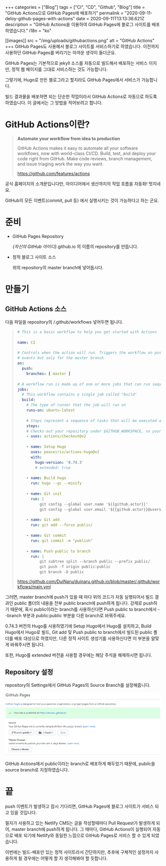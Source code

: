 +++
categories = ["Blog"]
tags = ["CI", "CD", "Github", "Blog"]
title = "GitHub Actions으로 GitHub Pages에 배포하기"
permalink = "2020-09-11-deloy-github-pages-with-actions"
date = 2020-09-11T13:13:36.621Z
description = "GitHub Actions을 이용하여 GitHub Pages에 블로그 사이트를 배포하였습니다."
i18n = "ko"

[[images]]
src = "/img/uploads/githubactions.png"
alt = "GitHub Actions"
+++
GitHub Pages도 사용해서 블로그 사이트를 서비스하기로 하였습니다. 이전까지 사용하던 GitHub Pages를 버리기는 아까운 생각이 들더군요.

GitHub Pages는 기본적으로 jekyll 소스를 자동으로 빌드해서 배포하는 서비스 이지만, 정적 웹 페이지를 그대로 서비스하는 것도 가능합니다.

그렇기에, Hugo로 만든 블로그라고 할지라도 GitHub Pages에서 서비스가 가능합니다.

빌드 결과물을 배포하면 되는 단순한 작업이라서 GitHub Actions로 자동으로 하도록 하였습니다. 이 글에서는 그 방법을 적어보려고 합니다.

# GitHub Actions이란?

> **Automate your workflow from idea to production**
>
> GitHub Actions makes it easy to automate all your software workflows, now with world-class CI/CD. Build, test, and deploy your code right from GitHub. Make code reviews, branch management, and issue triaging work the way you want.
>
> <https://github.com/features/actions>

공식 홈페이지의 소개문입니다만, 아이디어에서 생산까지의 작업 흐름을 자동화! 멋지네요.

GitHub의 모든 이벤트(commit, pull 등) 에서 실행시키는 것이 가능하다고 하는 군요.

# 준비

* GitHub Pages Repository

  *{자신의 GitHub 아이디}*.github.io 의 이름의 repository를 만듭니다.
* 정적 블로그 사이트 소스

  위의 repository의 master branch에 넣어둡시다.

# 만들기

## GitHub Actions 소스

다음 파일을 repository의 /.github/workflows 넣어두면 됩니다.

> ```yaml
> # This is a basic workflow to help you get started with Actions
>
> name: CI
>
> # Controls when the action will run. Triggers the workflow on push or pull request
> # events but only for the master branch
> on:
>   push:
>     branches: [ master ]
>
> # A workflow run is made up of one or more jobs that can run sequentially or in parallel
> jobs:
>   # This workflow contains a single job called "build"
>   build:
>     # The type of runner that the job will run on
>     runs-on: ubuntu-latest
>
>     # Steps represent a sequence of tasks that will be executed as part of the job
>     steps:
>     # Checks-out your repository under $GITHUB_WORKSPACE, so your job can access it
>     - uses: actions/checkout@v2
>
>     - name: Setup Hugo
>       uses: peaceiris/actions-hugo@v2
>       with:
>         hugo-version: '0.74.3'
>         # extended: true
>       
>     - name: Build hugo
>       run: hugo --gc --minify
>       
>     - name: Git init
>       run: |
>           git config --global user.name '${{github.actor}}'
>           git config --global user.email '${{github.actor}}@users.noreply.github.com'
>           
>     - name: Git add
>       run: git add --force public/
>     
>     - name: Git commit
>       run: git commit -m "publish"
>
>     - name: Push public to branch
>       run: |
>           git subtree split --branch public --prefix public/
>           git push -f origin public:public
>           git branch -D public
> ```
>
> <https://github.com/DuiNaru/duinaru.github.io/blob/master/.github/workflows/main.yml>

그러면, master branch에 push가 있을 때 마다 위의 코드가 자동 실행되어서 빌드 결과인 public 폴더의 내용을 전부 public branch에 push하게 됩니다. 강제로 push하기 때문에, 혹시 public이라는 branch를 사용하신다면 Push public to branch에서 --branch 부분과 public:public 부분을 다른 branch로 바꿔주세요.

0.74.3 버전의 Hugo를 사용하였기에 Setup Hugo에서 Hugo를 설치하고, Build Hugo에서 Hugo로 빌드, Git add 및 Push public to branch에서 빌드된 public 폴더를 배포 대상으로 하였지만, 다른 정적 사이트 생성기를 사용하신다면 이 부분을 알맞게 바꿔주시면 됩니다.

또한, Hugo를 extended 버전을 사용할 경우에는 해당 주석을 해제하시면 됩니다.

## Repository 설정

repository의 Settings에서 GitHub Pages의 Source Branch를 설정해줍니다.

![Source Branch](/img/uploads/githubpages_sourcebranch.png)

GitHub Actions에서 public이라는 branch로 배포하게 해두었기 때문에, pubilc을 source branch로 지정하였습니다.

# 끝

push 이벤트가 발생하고 잠시 기다리면, GitHub Pages에 블로그 사이트가 서비스 되고 있을 것입니다.

필자가 사용하고 있는 Netlify CMS는 글을 작성할때마다 Pull Request가 발생하게 되어, master branch에 push하게 됩니다. 그 때마다, GitHub Actions이 실행되어 자동으로 배포 되기에 Netlify와 동일한 느낌으로 GitHub Pages로 서비스 할 수 있게 되었습니다.

이번에는 빌드-배포만 있는 정적 사이트라서 간단하지만, 추후에 구체적인 설정까지 사용하게 될 경우에는 어떻게 할 지 생각해봐야 할 듯합니다.